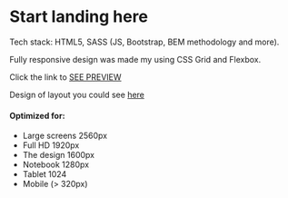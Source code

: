 # Start landing here

Tech stack: HTML5, SASS (JS, Bootstrap, BEM methodology and more).

Fully responsive design was made my using CSS Grid and Flexbox.

Click the link to [SEE PREVIEW](https://putsan.github.io/<repo-name-here>/)

Design of layout you could see [here](https://www.figma.com/file/<your-link-to-desing>)

#### Optimized for:
- Large screens 2560px
- Full HD 1920px
- The design 1600px
- Notebook 1280px
- Tablet 1024
- Mobile (> 320px)
